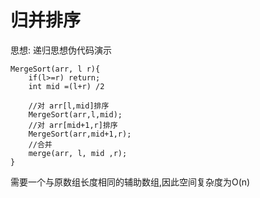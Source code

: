 # 归并排序
思想:
递归思想伪代码演示
```
MergeSort(arr, l r){
    if(l>=r) return;
    int mid =(l+r) /2

    //对 arr[l,mid]排序
    MergeSort(arr,l,mid);
    //对 arr[mid+1,r]排序
    MergeSort(arr,mid+1,r);
    //合并
    merge(arr, l, mid ,r);
}
```
需要一个与原数组长度相同的辅助数组,因此空间复杂度为O(n)
